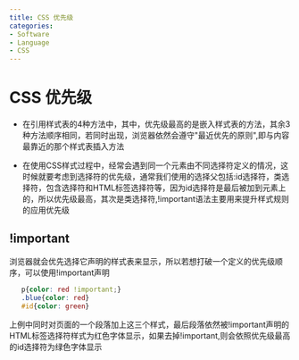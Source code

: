 ```yaml
---
title: CSS 优先级
categories:
- Software
- Language
- CSS
---
```

# CSS 优先级

- 在引用样式表的4种方法中，其中，优先级最高的是嵌入样式表的方法，其余3种方法顺序相同，若同时出现，浏览器依然会遵守"最近优先的原则",即与内容最靠近的那个样式表插入方法

- 在使用CSS样式过程中，经常会遇到同一个元素由不同选择符定义的情况，这时候就要考虑到选择符的优先级，通常我们使用的选择父包括:id选择符，类选择符，包含选择符和HTML标签选择符等，因为id选择符是最后被加到元素上的，所以优先级最高，其次是类选择符,!important语法主要用来提升样式规则的应用优先级

## !important

浏览器就会优先选择它声明的样式表来显示，所以若想打破一个定义的优先级顺序，可以使用!important声明

```css
   p{color: red !important;}
   .blue{color: red}
   #id{color: green}
```

上例中同时对页面的一个段落加上这三个样式，最后段落依然被!important声明的
HTML标签选择符样式为红色字体显示，如果去掉!important,则会依照优先级最高
的id选择符为绿色字体显示

